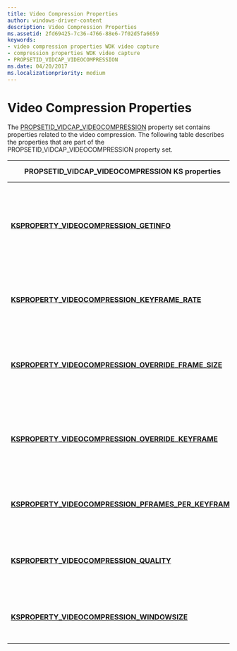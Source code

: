```yaml
---
title: Video Compression Properties
author: windows-driver-content
description: Video Compression Properties
ms.assetid: 2fd69425-7c36-4766-88e6-7f02d5fa6659
keywords:
- video compression properties WDK video capture
- compression properties WDK video capture
- PROPSETID_VIDCAP_VIDEOCOMPRESSION
ms.date: 04/20/2017
ms.localizationpriority: medium
---
```


# Video Compression Properties


The [PROPSETID\_VIDCAP\_VIDEOCOMPRESSION](https://msdn.microsoft.com/library/windows/hardware/ff567813) property set contains properties related to the video compression. The following table describes the properties that are part of the PROPSETID\_VIDCAP\_VIDEOCOMPRESSION property set.

<table>
<colgroup>
<col width="50%" />
<col width="50%" />
</colgroup>
<thead>
<tr class="header">
<th>PROPSETID_VIDCAP_VIDEOCOMPRESSION KS properties</th>
<th>Property description</th>
</tr>
</thead>
<tbody>
<tr class="odd">
<td><p><a href="https://msdn.microsoft.com/library/windows/hardware/ff565975" data-raw-source="[&lt;strong&gt;KSPROPERTY_VIDEOCOMPRESSION_GETINFO&lt;/strong&gt;](https://msdn.microsoft.com/library/windows/hardware/ff565975)"><strong>KSPROPERTY_VIDEOCOMPRESSION_GETINFO</strong></a></p></td>
<td><p>Returns information about the video compression capabilities of the device.</p></td>
</tr>
<tr class="even">
<td><p><a href="https://msdn.microsoft.com/library/windows/hardware/ff565986" data-raw-source="[&lt;strong&gt;KSPROPERTY_VIDEOCOMPRESSION_KEYFRAME_RATE&lt;/strong&gt;](https://msdn.microsoft.com/library/windows/hardware/ff565986)"><strong>KSPROPERTY_VIDEOCOMPRESSION_KEYFRAME_RATE</strong></a></p></td>
<td><p>Controls the keyframe rate of the video compression.</p></td>
</tr>
<tr class="odd">
<td><p><a href="https://msdn.microsoft.com/library/windows/hardware/ff565991" data-raw-source="[&lt;strong&gt;KSPROPERTY_VIDEOCOMPRESSION_OVERRIDE_FRAME_SIZE&lt;/strong&gt;](https://msdn.microsoft.com/library/windows/hardware/ff565991)"><strong>KSPROPERTY_VIDEOCOMPRESSION_OVERRIDE_FRAME_SIZE</strong></a></p></td>
<td><p>Specifies a temporary new frame size to override the current size.</p></td>
</tr>
<tr class="even">
<td><p><a href="https://msdn.microsoft.com/library/windows/hardware/ff566004" data-raw-source="[&lt;strong&gt;KSPROPERTY_VIDEOCOMPRESSION_OVERRIDE_KEYFRAME&lt;/strong&gt;](https://msdn.microsoft.com/library/windows/hardware/ff566004)"><strong>KSPROPERTY_VIDEOCOMPRESSION_OVERRIDE_KEYFRAME</strong></a></p></td>
<td><p>Specifies a temporary new keyframe rate to override the current rate.</p></td>
</tr>
<tr class="odd">
<td><p><a href="https://msdn.microsoft.com/library/windows/hardware/ff566009" data-raw-source="[&lt;strong&gt;KSPROPERTY_VIDEOCOMPRESSION_PFRAMES_PER_KEYFRAME&lt;/strong&gt;](https://msdn.microsoft.com/library/windows/hardware/ff566009)"><strong>KSPROPERTY_VIDEOCOMPRESSION_PFRAMES_PER_KEYFRAME</strong></a></p></td>
<td><p>Controls the predicted frame interval.</p></td>
</tr>
<tr class="even">
<td><p><a href="https://msdn.microsoft.com/library/windows/hardware/ff566015" data-raw-source="[&lt;strong&gt;KSPROPERTY_VIDEOCOMPRESSION_QUALITY&lt;/strong&gt;](https://msdn.microsoft.com/library/windows/hardware/ff566015)"><strong>KSPROPERTY_VIDEOCOMPRESSION_QUALITY</strong></a></p></td>
<td><p>Controls the video compression quality setting.</p></td>
</tr>
<tr class="odd">
<td><p><a href="https://msdn.microsoft.com/library/windows/hardware/ff566019" data-raw-source="[&lt;strong&gt;KSPROPERTY_VIDEOCOMPRESSION_WINDOWSIZE&lt;/strong&gt;](https://msdn.microsoft.com/library/windows/hardware/ff566019)"><strong>KSPROPERTY_VIDEOCOMPRESSION_WINDOWSIZE</strong></a></p></td>
<td><p>Controls the data rate of the average video frame.</p></td>
</tr>
</tbody>
</table>

 

 

 




